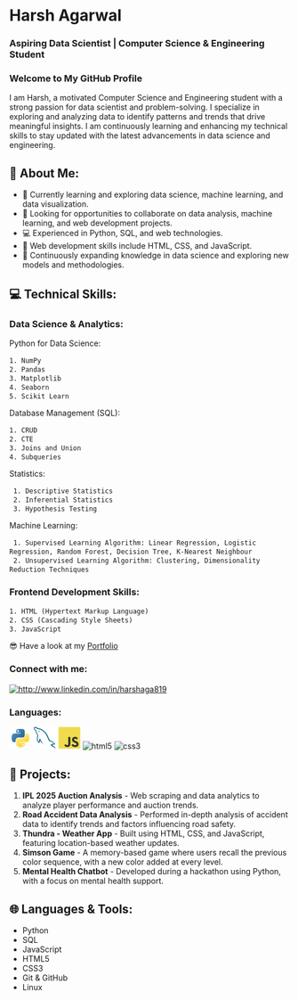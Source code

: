 # Harsh Agarwal

### Aspiring Data Scientist | Computer Science & Engineering Student

### Welcome to My GitHub Profile

I am Harsh, a motivated Computer Science and Engineering student with a strong passion for data scientist and problem-solving. I specialize in exploring and analyzing data to identify patterns and trends that drive meaningful insights. I am continuously learning and enhancing my technical skills to stay updated with the latest advancements in data science and engineering.

## 🔗 About Me:

- 🌱 Currently learning and exploring data science, machine learning, and data visualization.
- 🤝 Looking for opportunities to collaborate on data analysis, machine learning, and web development projects.
- 💻 Experienced in Python, SQL, and web technologies.
- 🎨 Web development skills include HTML, CSS, and JavaScript.
- 🧠 Continuously expanding knowledge in data science and exploring new models and methodologies.

## 💻 Technical Skills:

### **Data Science & Analytics:**

Python for Data Science: 

    1. NumPy      
    2. Pandas       
    3. Matplotlib      
    4. Seaborn      
    5. Scikit Learn      

Database Management (SQL):
        
    1. CRUD
    2. CTE                 
    3. Joins and Union       
    4. Subqueries

Statistics:

     1. Descriptive Statistics      
     2. Inferential Statistics            
     3. Hypothesis Testing
      
Machine Learning:

     1. Supervised Learning Algorithm: Linear Regression, Logistic Regression, Random Forest, Decision Tree, K-Nearest Neighbour
     2. Unsupervised Learning Algorithm: Clustering, Dimensionality Reduction Techniques


### **Frontend Development Skills:** 

    1. HTML (Hypertext Markup Language)         
    2. CSS (Cascading Style Sheets)        
    3. JavaScript  

😎 Have a look at my <a href="https://harshagarwalportfolio.netlify.app/" target="_blank">Portfolio<a/>

<h3 align="left">Connect with me:</h3>
<p align="left">
<a href="http://www.linkedin.com/in/harshaga819" target="blank"><img align="center" src="https://raw.githubusercontent.com/rahuldkjain/github-profile-readme-generator/master/src/images/icons/Social/linked-in-alt.svg" alt="http://www.linkedin.com/in/harshaga819" height="30" width="40" /></a>

</p>
<h3 align="left">Languages: </h3>

<p align="left">
    <img src="https://raw.githubusercontent.com/devicons/devicon/master/icons/python/python-original.svg" alt="python" width="40" height="40"/>
    <img src="https://raw.githubusercontent.com/devicons/devicon/master/icons/mysql/mysql-original.svg" alt="sql" width="40" height="40"/>
  <img src="https://raw.githubusercontent.com/devicons/devicon/master/icons/javascript/javascript-original.svg" alt="javascript" width="40" height="40"/>
  <img width="40" height="40" src="https://user-images.githubusercontent.com/77038661/126056320-83821049-beec-4f4b-ae1b-cfa2697f6eca.png" alt="html5" />
  <img width="40" height="40" src="https://user-images.githubusercontent.com/77038661/126056387-2f04d5ca-4f92-4fd1-b0e7-aa923436afb8.png" alt="css3" />
    


</p>

## 🚀 Projects:

1. **IPL 2025 Auction Analysis** - Web scraping and data analytics to analyze player performance and auction trends.
2. **Road Accident Data Analysis** - Performed in-depth analysis of accident data to identify trends and factors influencing road safety.
3. **Thundra - Weather App** - Built using HTML, CSS, and JavaScript, featuring location-based weather updates.
4. **Simson Game** - A memory-based game where users recall the previous color sequence, with a new color added at every level.
5. **Mental Health Chatbot** - Developed during a hackathon using Python, with a focus on mental health support.

## 🌐 Languages & Tools:

- Python
- SQL
- JavaScript
- HTML5
- CSS3
- Git & GitHub
- Linux
